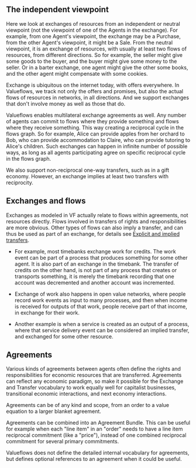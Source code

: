 ## The independent viewpoint

Here we look at exchanges of resources from an independent or neutral viewpoint (not the viewpoint of one of the Agents in the exchange). For example, from one Agent's viewpoint, the exchange may be a Purchase, from the other Agent's viewpoint, it might be a Sale. From the neutral viewpoint, it is an exchange of resources, with usually at least two flows of resources, from different directions. So for example, the seller might give some goods to the buyer, and the buyer might give some money to the seller. Or in a barter exchange, one agent might give the other some books, and the other agent might compensate with some cookies.

Exchange is ubiquitous on the internet today, with offers everywhere. In Valueflows, we track not only the offers and promises, but also the actual flows of resources in networks, in all directions. And we support exchanges that don't involve money as well as those that do.

Valueflows enables multilateral exchange agreements as well. Any number of agents can commit to flows where they provide something and flows where they receive something. This way creating a reciprocal cycle in the flows graph. So for example, Alice can provide apples from her orchard to Bob, who can provide accommodation to Claire, who can provide tutoring to Alice's children. Such exchanges can happen in infinite number of possible ways, as long as all agents participating agree on specific reciprocal cycle in the flows graph.

We also support non-reciprocal one-way transfers, such as in a gift economy.  However, an exchange implies at least two transfers with reciprocity.


## Exchanges and flows

Exchanges as modeled in VF actually relate to flows within agreements, not resources directly.  Flows involved in transfers of rights and responsibilities are more obvious.  Other types of flows can also imply a transfer, and can thus be used as part of an exchange, for details see [Explicit and implied transfers](transfers.md#explicit-and-implied-transfers).

* For example, most timebanks exchange work for credits.  The work event can be part of a process that produces something for some other agent.  It is also part of an exchange in the timebank.  The transfer of credits on the other hand, is not part of any process that creates or transports something, it is merely the timebank recording that one account was decremented and another account was incremented.

* Exchange of work also happens in open value networks, where people record work events as input to many processes, and then when income is received for outputs of that work, people receive part of that income, in exchange for their work.

* Another example is when a service is created as an output of a process, where that service delivery event can be considered an implied transfer, and exchanged for some other resource.

## Agreements

Various kinds of agreements between agents often define the rights and responsibilities for economic resources that are transferred. Agreements can reflect any economic paradigm, so make it possible for the Exchange and Transfer vocabulary to work equally well for capitalist businesses, transitional economic interactions, and next economy interactions.

Agreements can be of any kind and scope, from an order to a value equation to a larger blanket agreement.

Agreements can be combined into an Agreement Bundle.  This can be useful for example when each "line item" in an "order" needs to have a line item reciprocal commitment (like a "price"), instead of one combined reciprocal commitment for several primary commitments.

Valueflows does not define the detailed internal vocabulary for agreements, but defines optional references to an agreement when it could be useful.


